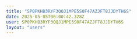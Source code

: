 ```yaml
---
title: "SP0PKHB3RYF3QQJ1MPE5S0F47AZJFT8JJDYTH6S"
date: 2025-05-05T06:00:42.328Z
user: SP0PKHB3RYF3QQJ1MPE5S0F47AZJFT8JJDYTH6S
layout: "users"
---
```

    